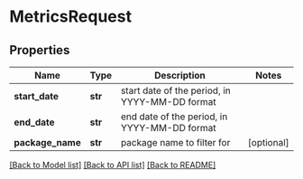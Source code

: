 # MetricsRequest

## Properties
Name | Type | Description | Notes
------------ | ------------- | ------------- | -------------
**start_date** | **str** | start date of the period, in YYYY-MM-DD format |
**end_date** | **str** | end date of the period, in YYYY-MM-DD format |
**package_name** | **str** | package name to filter for | [optional] 


[[Back to Model list]](../README.md#documentation-for-models) [[Back to API list]](../README.md#documentation-for-api-endpoints) [[Back to README]](../README.md)



